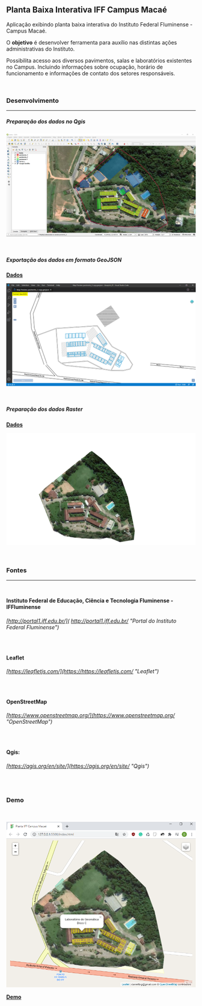 ## Planta Baixa Interativa IFF Campus Macaé

Aplicação exibindo planta baixa interativa do Instituto Federal Fluminense - Campus Macaé.

O **objetivo** é desenvolver ferramenta para auxílio nas distintas ações administrativas do Instituto.

Possibilita acesso aos diversos pavimentos, salas e laboratórios  existentes no Campus. Incluindo informações sobre ocupação, horário de funcionamento e informações de contato dos setores responsáveis.

<br>

### Desenvolvimento
_________________

##### Preparação dos dados no Qgis

![](https://raw.githubusercontent.com/danielfbrg/Planta_Iff_Leaflet/master/data/img/qgis.png)

<br>


##### Exportação dos dados em formato GeoJSON

[**Dados**](https://github.com/danielfbrg/Planta_Iff_Leaflet/tree/master/data/geojson "Dados GeoJSON")

![](https://raw.githubusercontent.com/danielfbrg/Planta_Iff_Leaflet/master/data/img/geojson.png)

<br>


##### Preparação dos dados Raster
[**Dados**](https://github.com/danielfbrg/Planta_Iff_Leaflet/blob/master/data/img/image.png "Dados Raster")

![](https://raw.githubusercontent.com/danielfbrg/Planta_Iff_Leaflet/master/data/img/image.png)

<br>

### Fontes
_________________

<br>

**Instituto Federal de Educação, Ciência e Tecnologia Fluminense - IFFluminense**
###### [http://portal1.iff.edu.br/]( http://portal1.iff.edu.br/ "Portal do Instituto Federal Fluminense")

<br>

**Leaflet**
###### [https://leafletjs.com/](https://https://leafletjs.com/ "Leaflet")

<br>

**OpenStreetMap**
###### [https://www.openstreetmap.org/](https://www.openstreetmap.org/ "OpenStreetMap")

<br>

**Qgis:**
###### [https://qgis.org/en/site/](https://qgis.org/en/site/ "Qgis")

<br>

### Demo
<br>

![](https://raw.githubusercontent.com/danielfbrg/Planta_Iff_Leaflet/master/data/img/Screenshot.png)

[**Demo**](https://danielfbrg.github.io/blueprintiff/ "Demo")


